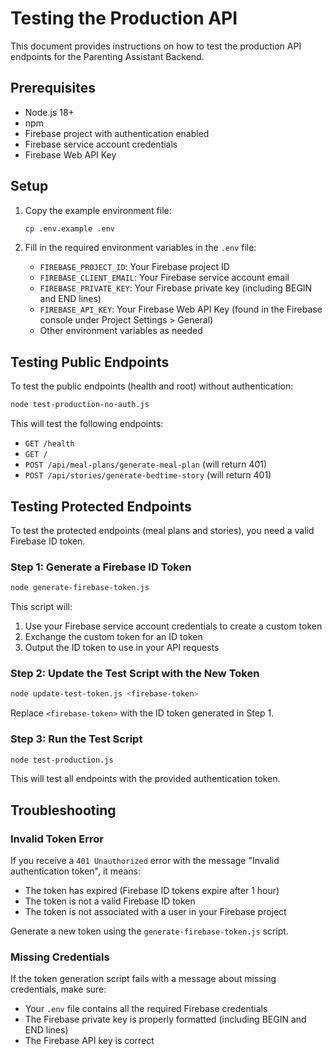 # Testing the Production API

This document provides instructions on how to test the production API endpoints for the Parenting Assistant Backend.

## Prerequisites

- Node.js 18+
- npm
- Firebase project with authentication enabled
- Firebase service account credentials
- Firebase Web API Key

## Setup

1. Copy the example environment file:

   ```bash
   cp .env.example .env
   ```

2. Fill in the required environment variables in the `.env` file:
   - `FIREBASE_PROJECT_ID`: Your Firebase project ID
   - `FIREBASE_CLIENT_EMAIL`: Your Firebase service account email
   - `FIREBASE_PRIVATE_KEY`: Your Firebase private key (including BEGIN and END lines)
   - `FIREBASE_API_KEY`: Your Firebase Web API Key (found in the Firebase console under Project Settings > General)
   - Other environment variables as needed

## Testing Public Endpoints

To test the public endpoints (health and root) without authentication:

```bash
node test-production-no-auth.js
```

This will test the following endpoints:

- `GET /health`
- `GET /`
- `POST /api/meal-plans/generate-meal-plan` (will return 401)
- `POST /api/stories/generate-bedtime-story` (will return 401)

## Testing Protected Endpoints

To test the protected endpoints (meal plans and stories), you need a valid Firebase ID token.

### Step 1: Generate a Firebase ID Token

```bash
node generate-firebase-token.js
```

This script will:

1. Use your Firebase service account credentials to create a custom token
2. Exchange the custom token for an ID token
3. Output the ID token to use in your API requests

### Step 2: Update the Test Script with the New Token

```bash
node update-test-token.js <firebase-token>
```

Replace `<firebase-token>` with the ID token generated in Step 1.

### Step 3: Run the Test Script

```bash
node test-production.js
```

This will test all endpoints with the provided authentication token.

## Troubleshooting

### Invalid Token Error

If you receive a `401 Unauthorized` error with the message "Invalid authentication token", it means:

- The token has expired (Firebase ID tokens expire after 1 hour)
- The token is not a valid Firebase ID token
- The token is not associated with a user in your Firebase project

Generate a new token using the `generate-firebase-token.js` script.

### Missing Credentials

If the token generation script fails with a message about missing credentials, make sure:

- Your `.env` file contains all the required Firebase credentials
- The Firebase private key is properly formatted (including BEGIN and END lines)
- The Firebase API key is correct
